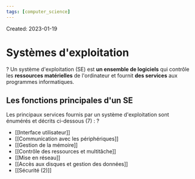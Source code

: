 ```yaml
---
tags: [computer_science] 
---
```

Created: 2023-01-19

# Systèmes d'exploitation
?
Un système d'exploitation (SE) est **un ensemble de logiciels** qui contrôle les **ressources matérielles** de l'ordinateur et fournit **des services** aux programmes informatiques.
<!--SR:!2023-10-17,162,250-->

## Les fonctions principales d'un SE
Les principaux services fournis par un système d'exploitation sont énumérés et décrits ci-dessous (7) :
?
- [[Interface utilisateur]]
- [[Communication avec les périphériques]]
- [[Gestion de la mémoire]]
- [[Contrôle des ressources et multitâche]]
- [[Mise en réseau]]
- [[Accès aux disques et gestion des données]]
- [[Sécurité (2)]]
<!--SR:!2023-09-07,137,250-->